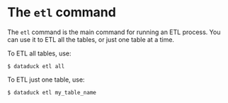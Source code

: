 # The `etl` command

The `etl` command is the main command for running an ETL process. You can use it to ETL all the tables, or just one table at a time.

To ETL all tables, use:

`$ dataduck etl all`

To ETL just one table, use:

`$ dataduck etl my_table_name`
